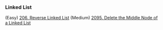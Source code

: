 ### Linked List 
(Easy) [206. Reverse Linked List](./Linked%20List/206_Reverse_Linked_List.java)
(Medium) [2095. Delete the Middle Node of a Linked List](./Linked%20List/2095.java)